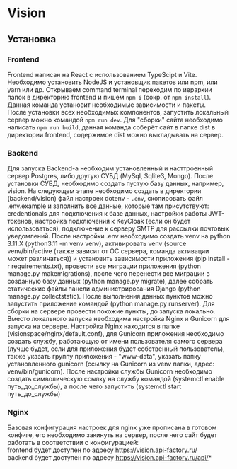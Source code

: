 # Vision


## Установка


### Frontend

Frontend написан на React с использованием TypeScipt и Vite. Необходимо установить NodeJS и установщик пакетов или npm, или yarn или др.
Открываем command terminal переходим по иерархии папок в директорию frontend и пишем `npm i` (сокр. от `npm install`). Данная команда установит необходимые зависимости и пакеты.  
После установки всех необходимых компонентов, запустить локальный сервер можно командой `npm run dev`.
Для "сборки" сайта необходимо написать `npm run build`, данная команда соберёт сайт в папке dist в директории frontend, содержимое dist можно выкладывать на сервер.


### Backend

Для запуска Backend-а необходим установленный и насттроенный сервер Postgres, либо другую СУБД (MySql, Sqlite3, Mongo). После установки СУБД, необходимо создать пустую базу данных, например, vision.
На следующем этапе необходимо создать в директории (backend/vision) файл настроек dotenv - `.env`, скопировать файл .env.example и заполнить все данные, которые там присутствуют: credentionals для подключения к базе данных, настройки работы JWT-токенов, настройка подключения к KeyCloak (если он будет использоваться), подключение к серверу SMTP для рассылки почтовых уведомлений. После настройки .env необходимо создать venv на python 3.11.X (python3.11 -m venv venv), активировать venv (source venv/bin/active (также зависит от ОС сервера, команда активации может различаться)) и установить зависимости приложения (pip install -r requirements.txt), провести все миграции приложения (python manage.py makemigrations), после чего перенести все миграции в созданную базу данных (python manage.py migrate), далее собрать статические файлы панели администрирования Django (python manage.py collectstatic). После выполнения данных пунктов можно запустить приложение командой (python manage.py runserver).
Для сборки на сервере провести похожие пункты, до запуска локально. Вместо локального запуска необходима настройка Nginx и Gunicorn для запуска на сервере.
Настройка Nginx находится в папке (visionspace/nginx/default.conf), для Gunicorn приложения необходимо создать службу, работающую от имени пользователя самого сервера (лучше будет, если для приложения будет собственный пользователь), также указать группу приложения - "www-data", указать папку установленного gunicorn (ссылку на Gunicorn из venv папки, адрес: venv/bin/gunicorn). После настройки службы Gunicorn необходимо создать символическую ссылку на службу командой (systemctl enable путь_до_службы), а после чего запустить (systemctl start путь_до_службы)


### Nginx

Базовая конфигурация настроек для nginx уже прописана в готовом конфиге, его необходимо закинуть на сервер, после чего сайт будет работать в соответствии с конфигурацией:  
frontend будет доступен по адресу https://vision.api-factory.ru/  
backend будет доступен по адресу https://vision.api-factory.ru/api/*